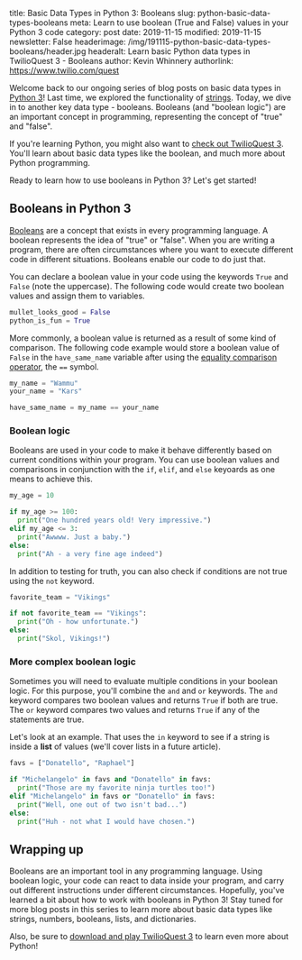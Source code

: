 title: Basic Data Types in Python 3: Booleans
slug: python-basic-data-types-booleans
meta: Learn to use boolean (True and False) values in your Python 3 code
category: post
date: 2019-11-15
modified: 2019-11-15
newsletter: False
headerimage: /img/191115-python-basic-data-types-booleans/header.jpg
headeralt: Learn basic Python data types in TwilioQuest 3 - Booleans
author: Kevin Whinnery
authorlink: https://www.twilio.com/quest


Welcome back to our ongoing series of blog posts on basic data types in 
[Python 3](/python-2-or-3.html)! Last time, we explored the functionality of
[strings](/blog/python-basic-data-types-strings.html). Today, we dive in to
another key data type - booleans. Booleans (and "boolean logic") are an 
important concept in programming, representing the concept of "true" and "false".

If you're learning Python, you might also want to
[check out TwilioQuest 3](https://www.twilio.com/quest/download).
You'll learn about basic data types like the boolean, and much more about 
Python programming.

Ready to learn how to use booleans in Python 3? Let's get started!


## Booleans in Python 3
[Booleans](https://docs.python.org/3/library/stdtypes.html#boolean-operations-and-or-not)
are a concept that exists in every programming language. A boolean represents
the idea of "true" or "false". When you are writing a program, there
are often circumstances where you want to execute different code in different
situations. Booleans enable our code to do just that.

You can declare a boolean value in your code using the keywords `True` and 
`False` (note the uppercase). The following code would create two boolean
values and assign them to variables.

```python
mullet_looks_good = False
python_is_fun = True
```

More commonly, a boolean value is returned as a result of some kind of
comparison. The following code example would store a boolean value of `False`
in the `have_same_name` variable after using the 
[equality comparison operator](https://docs.python.org/3/library/stdtypes.html#comparisons),
the `==` symbol.

```python
my_name = "Wammu"
your_name = "Kars"

have_same_name = my_name == your_name
```


### Boolean logic
Booleans are used in your code to make it behave differently based on current
conditions within your program. You can use boolean values and comparisons in 
conjunction with the `if`, `elif`, and `else` keyoards as one means to achieve 
this.

```python
my_age = 10

if my_age >= 100:
  print("One hundred years old! Very impressive.")
elif my_age <= 3:
  print("Awwww. Just a baby.")
else:
  print("Ah - a very fine age indeed")
```

In addition to testing for truth, you can also check if conditions are not
true using the `not` keyword.

```python
favorite_team = "Vikings"

if not favorite_team == "Vikings":
  print("Oh - how unfortunate.")
else:
  print("Skol, Vikings!")
```


### More complex boolean logic
Sometimes you will need to evaluate multiple conditions in your boolean logic.
For this purpose, you'll combine the `and` and `or` keywords. The `and` keyword
compares two boolean values and returns `True` if both are true. The `or` keyword
compares two values and returns `True` if any of the statements are true.

Let's look at an example. That uses the `in` keyword to see if a string is
inside a **list** of values (we'll cover lists in a future article).

```python
favs = ["Donatello", "Raphael"]

if "Michelangelo" in favs and "Donatello" in favs:
  print("Those are my favorite ninja turtles too!")
elif "Michelangelo" in favs or "Donatello" in favs:
  print("Well, one out of two isn't bad...")
else:
  print("Huh - not what I would have chosen.")
```


## Wrapping up
Booleans are an important tool in any programming language. Using boolean logic,
your code can react to data inside your program, and carry out different
instructions under different circumstances. Hopefully, you've learned a bit 
about how to work with booleans in Python 3! Stay tuned for more blog posts in 
this series to learn more about basic data types like strings, numbers, 
booleans, lists, and dictionaries.

Also, be sure to 
[download and play TwilioQuest 3](https://www.twilio.com/quest/download)
to learn even more about Python! 
